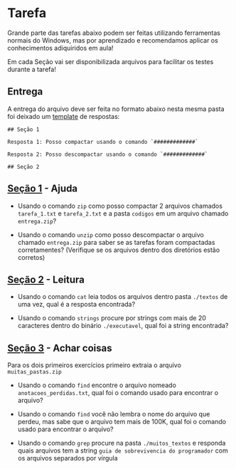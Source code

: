 # Tarefa

Grande parte das tarefas abaixo podem ser feitas utilizando ferramentas normais do Windows, mas por aprendizado e recomendamos aplicar os conhecimentos adiquiridos em aula!

Em cada Seção vai ser disponibilizada arquivos para facilitar os testes durante a tarefa!

## Entrega

A entrega do arquivo deve ser feita no formato abaixo nesta mesma pasta foi deixado um [template](./template.md) de respostas:

```
## Seção 1

Resposta 1: Posso compactar usando o comando `#############`

Resposta 2: Posso descompactar usando o comando `#############`

## Seção 2

```

## [Seção 1](./Secao_1) - Ajuda

* Usando o comando `zip` como posso compactar 2 arquivos chamados `tarefa_1.txt` e `tarefa_2.txt` e a pasta `codigos` em um arquivo chamado `entrega.zip`?

* Usando o comando `unzip` como posso descompactar o arquivo chamado `entrega.zip` para saber se as tarefas foram compactadas corretamentes? (Verifique se os arquivos dentro dos diretórios estão corretos)

## [Seção 2](./Secao_2) - Leitura

* Usando o comando `cat` leia todos os arquivos dentro pasta `./textos` de uma vez, qual é a resposta encontrada?

* Usando o comando `strings` procure por strings com mais de 20 caracteres dentro do binário `./executavel`, qual foi a string encontrada?

## [Seção 3](./Secao_3) - Achar coisas

Para os dois primeiros exercícios primeiro extraia o arquivo `muitas_pastas.zip`

* Usando o comando `find` encontre o arquivo nomeado `anotacoes_perdidas.txt`, qual foi o comando usado para encontrar o arquivo?

* Usando o comando `find` você não lembra o nome do arquivo que perdeu, mas sabe que o arquivo tem mais de 100K, qual foi o comando usado para encontrar o arquivo?

* Usando o comando `grep` procure na pasta `./muitos_textos` e responda quais arquivos tem a string `guia de sobrevivencia do programador` com os arquivos separados por vírgula
